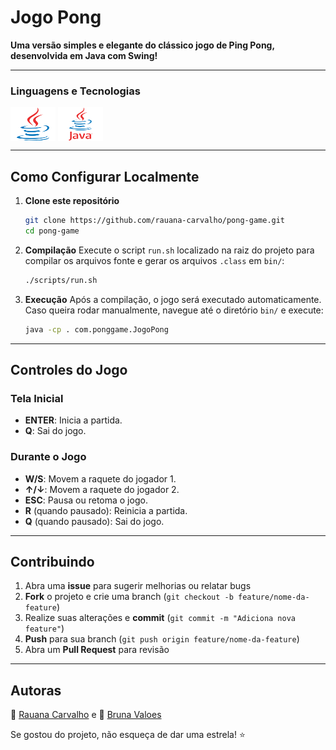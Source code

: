 # Jogo Pong

**Uma versão simples e elegante do clássico jogo de Ping Pong, desenvolvida em Java com Swing!**


---

### Linguagens e Tecnologias

<a href="https://www.java.com/" target="_blank" alt="Java"><img align="center" alt="Java" height="54" width="72" src="https://raw.githubusercontent.com/devicons/devicon/master/icons/java/java-original.svg"></a>
<a href="https://docs.oracle.com/javase/8/docs/api/javax/swing/package-summary.html" target="_blank" alt="Swing"><img align="center" alt="Swing" height="54" width="72" src="https://raw.githubusercontent.com/devicons/devicon/master/icons/java/java-original-wordmark.svg"></a>

---

## Como Configurar Localmente

1. **Clone este repositório**
   ```bash
   git clone https://github.com/rauana-carvalho/pong-game.git
   cd pong-game
   ```
2. **Compilação**
   Execute o script `run.sh` localizado na raiz do projeto para compilar os arquivos fonte e gerar os arquivos `.class` em `bin/`:

   ```bash
   ./scripts/run.sh
   ```
3. **Execução**
   Após a compilação, o jogo será executado automaticamente. Caso queira rodar manualmente, navegue até o diretório `bin/` e execute:

   ```bash
   java -cp . com.ponggame.JogoPong
   ```
---

## Controles do Jogo

### Tela Inicial

- **ENTER**: Inicia a partida.
- **Q**: Sai do jogo.

### Durante o Jogo

- **W/S**: Movem a raquete do jogador 1.
- **↑/↓**: Movem a raquete do jogador 2.
- **ESC**: Pausa ou retoma o jogo.
- **R** (quando pausado): Reinicia a partida.
- **Q** (quando pausado): Sai do jogo.

---

## Contribuindo

1. Abra uma **issue** para sugerir melhorias ou relatar bugs
2. **Fork** o projeto e crie uma branch (`git checkout -b feature/nome-da-feature`)
3. Realize suas alterações e **commit** (`git commit -m "Adiciona nova feature"`)
4. **Push** para sua branch (`git push origin feature/nome-da-feature`)
5. Abra um **Pull Request** para revisão

---

## Autoras

🍅 [Rauana Carvalho](https://github.com/rauanacarvalho) e 🍓 [Bruna Valoes](https://github.com/bruvaloes)


Se gostou do projeto, não esqueça de dar uma estrela! ⭐